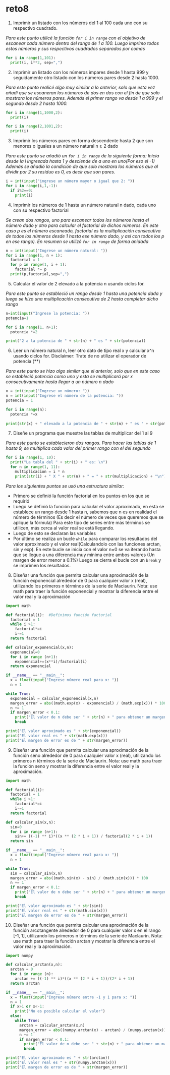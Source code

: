 # reto8
1. Imprimir un listado con los números del 1 al 100 cada uno con su respectivo cuadrado.

*Para este punto utilicé la función ```for i in range``` con el objetivo de escanear cada número dentro del rango de 1 a 100. Luego imprimo todos estos números y sus respectivos cuadrados separados por comas*

```python
for i in range(1,101):
  print(i, i**2, sep=",")
```
2. Imprimir un listado con los números impares desde 1 hasta 999 y seguidamente otro listado con los números pares desde 2 hasta 1000.

*Para este punto realicé algo muy similar a lo anterior, solo que esta vez añadí que se escaneran los números de dos en dos con el fin de que solo mostrara los números pares. Además el primer rango va desde 1 a 999 y el segundo desde 2 hasta 1000.*

```python
for i in range(1,1000,2):
  print(i)

for i in range(2,1001,2):
  print(i)
```
3. Imprimir los números pares en forma descendente hasta 2 que son menores o iguales a un número natural n ≥ 2 dado

*Para este punto se añadió un ```for i in range``` de la siguiente forma: Inicia desde la i ingresada hasta 1 y desciende de a uno en uno(Por eso el -1) Además se añadió la condición de que solo mostrara los números que al dividir por 2 su residuo es 0, es decir que son pares.*

```python
i = int(input("ingrese un número mayor o igual que 2: "))
for i in range(i,1,-1):
  if i%2==0:
    print(i)
```
4. Imprimir los números de 1 hasta un número natural n dado, cada uno con su respectivo factorial

*Se crean dos rangos, uno para escanear todos los números hasta el número dado y otro para calcular el factorial de dichos números. En este caso p es el número escaneado, factorial es la multiplicación consecutiva de todos los números desde 1 hasta ese número dado, y así con todos los p en ese rango). En resumen se utilizó ```for in range``` de forma anidada*
```python
n = int(input("Ingrese un número natural: "))
for i in range(1, n + 1):
  factorial = 1
  for p in range(1, i + 1):
    factorial *= p
  print(p,factorial,sep=",")
```
5. Calcular el valor de 2 elevado a la potencia n usando ciclos for.

*Para este punto se estableció un rango desde 1 hasta una potencia dada y luego se hizo una multiplicación consecutiva de 2 hasta completar dicho rango*
```python
n=int(input("Ingrese la potencia: "))
potencia=1

for i in range(1, n+1):
  potencia *=2

print("2 a la potencia de " + str(n) + " es " + str(potencia))
```
6. Leer un número natural n, leer otro dato de tipo real x y calcular x^n usando ciclos for. Disclaimer: Trate de no utilizar el operador de potencia (**)

*Para este punto se hizo algo similar que el anterior, solo que en este caso se estableció potencia como uno y esta se multiplicará por x consecutivamente hasta llegar a un número n dado*
```python
x = int(input("Ingrese un número: "))
n = int(input("Ingrese el número de la potencia: "))
potencia = 1

for i in range(n):
  potencia *=x
    
print(str(x) + " elevado a la potencia de " + str(n) + " es " + str(potencia))
```
7. Diseñe un programa que muestre las tablas de multiplicar del 1 al 9

*Para este punto se establecieron dos rangos. Para hacer las tablas de 1 hasta 9, se multiplica cada valor del primer rango con el del segundo*

```python
for i in range(1, 10):
  print("La tabla del " + str(i) + " es: \n")
  for n in range(1, 11):
    multiplicacion = i * n
    print(str(i) + " X " + str(n) + " = " + str(multiplicacion) + "\n")
```
*Para los siguientes puntos se usó una estructura similar:*

- Primero se definió la función factorial en los puntos en los que se requirió
- Luego se definió la función para calcular el valor aproximado, en esta se establece un rango desde 1 hasta n, sabemos que n es en realidad el número de términos (Es decir el número de veces que queremos que se aplique la fórmula) Para este tipo de series entre más términos se utilicen, más cerca al valor real se está llegando.
- Luego de esto se declaran las variables
- Por último se realiza un bucle ```while``` para comparar los resultados del valor aproximado y el valor real(Calculandolo con las funciones arctan, sin y exp). En este bucle se inicia con el valor n=0 se va iterando hasta que se llegue a una diferencia muy mínima entre ambos valores (Un margen de error menor a 0.1%) Luego se cierra el bucle con un ```break``` y se imprimen los resultados.

8. Diseñar una función que permita calcular una aproximación de la función exponencial alrededor de 0 para cualquier valor x (real), utilizando los primeros n términos de la serie de Maclaurin. Nota: use math para traer la función exponencial y mostrar la diferencia entre el valor real y la aproximación

```python
import math

def factorial(i):  #Definimos función factorial
  factorial = 1
  while i >1:
    factorial*=i
    i-=1
  return factorial

def calcular_exponencial(x,n):  
  exponencial=0
  for i in range (n+1):
    exponencial+=(x**i)/factorial(i)  
  return exponencial

if __name__ == "__main__":
  x = float(input("Ingrese número real para x: ")) 
  n = 1   

while True:
  exponencial = calcular_exponencial(x,n)
  margen_error = abs((math.exp(x) - exponencial) / (math.exp(x))) * 100   
  n += 1
  if margen_error < 0.1:
    print("El valor de n debe ser " + str(n) + " para obtener un margen de error menor al 0.1%")
    break

print("El valor aproximado es " + str(exponencial))
print("El valor real es " + str(math.exp(x)))
print("El margen de error es de " + str(margen_error))
```
9. Diseñar una función que permita calcular una aproximación de la función seno alrededor de 0 para cualquier valor x (real), utilizando los primeros n términos de la serie de Maclaurin. Nota: use math para traer la función seno y mostrar la diferencia entre el valor real y la aproximación.
```python
import math

def factorial(i):
  factorial = 1
  while i >1:
    factorial*=i
    i-=1
  return factorial

def calcular_sin(x,n):
  sin=0
  for i in range (n+1):
    sin+= ((-1) ** i)*((x ** (2 * i + 1)) / factorial(2 * i + 1))
  return sin

if __name__ == "__main__":
  x = float(input("Ingrese número real para x: "))
  n = 1

while True:
  sin = calcular_sin(x,n)
  margen_error = abs((math.sin(x) - sin) / (math.sin(x))) * 100
  n += 1
  if margen_error < 0.1:
    print("El valor de n debe ser " + str(n) + " para obtener un margen de error menor al 0.1%")
    break

print("El valor aproximado es " + str(sin))
print("El valor real es " + str(math.sin(x)))
print("El margen de error es de " + str(margen_error))
```
10. Diseñar una función que permita calcular una aproximación de la función arcotangente alrededor de 0 para cualquier valor x en el rango [-1, 1], utilizando los primeros n términos de la serie de Maclaurin. Nota: use math para traer la función arctan y mostrar la diferencia entre el valor real y la aproximación.
```python
import numpy

def calcular_arctan(x,n):
  arctan = 0
  for i in range (n):
    arctan += ((-1) ** i)*((x ** (2 * i + 1))/(2* i + 1))
  return arctan

if __name__ == "__main__":
  x = float(input("Ingrese número entre -1 y 1 para x: "))
  n = 1
  if x>1 or x<-1:
    print("No es posible calcular el valor")
  else:
    while True:
      arctan = calcular_arctan(x,n)
      margen_error = abs((numpy.arctan(x) - arctan) / (numpy.arctan(x))) * 100
      n += 1
      if margen_error < 0.1:
        print("El valor de n debe ser " + str(n) + " para obtener un margen de error menor al 0.1%")
        break

print("El valor aproximado es " + str(arctan))
print("El valor real es " + str(numpy.arctan(x)))
print("El margen de error es de " + str(margen_error))
```







